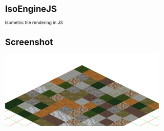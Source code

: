 # IsoEngineJS
Isometric tile rendering in JS
# Screenshot
![alt text](Screenshots/screenshot1.png "Logo Title Text 1")

